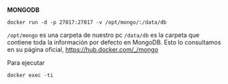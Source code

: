 **MONGODB**
 
    docker run -d -p 27017:27017 -v /opt/mongo/:/data/db
    
    
`/opt/mongo` es una carpeta de nuestro pc
`/data/db`  es la carpeta que contiene toda la información por defecto en MongoDB. Esto lo consultamos en su página oficial,
  https://hub.docker.com/_/mongo
 

Para ejecutar

    docker exec -ti 
